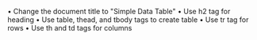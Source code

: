 •	Change the document title to "Simple Data Table"
•	Use h2 tag for heading
•	Use table, thead, and tbody tags to create table 
•	Use tr tag for rows
•	Use th and td tags for columns
